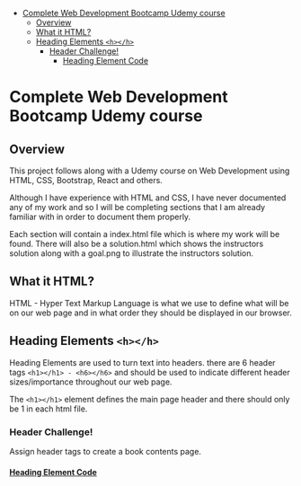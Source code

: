 - [Complete Web Development Bootcamp Udemy course](#complete-web-development-bootcamp-udemy-course)
  - [Overview](#overview)
  - [What it HTML?](#what-it-html)
  - [Heading Elements `<h></h>`](#heading-elements-hh)
    - [Header Challenge!](#header-challenge)
      - [Heading Element Code](#heading-element-code)


# Complete Web Development Bootcamp Udemy course

## Overview

This project follows along with a Udemy course on Web Development using HTML, CSS, Bootstrap, React and others.

Although I have experience with HTML and CSS, I have never documented any of my work and so I will be completing sections that I am already familiar with in order to document them properly.

Each section will contain a index.html file which is where my work will be found. There will also be a solution.html which shows the instructors solution along with a goal.png to illustrate the instructors solution.

## What it HTML?

HTML - Hyper Text Markup Language is what we use to define what will be on our web page and in what order they should be displayed in our browser.


## Heading Elements `<h></h>`

Heading Elements are used to turn text into headers. there are 6 header tags `<h1></h1> - <h6></h6>` and should be used to indicate different header sizes/importance throughout our web page. 

The `<h1></h1>` element defines the main page header and there should only be 1 in each html file.

### Header Challenge!
Assign header tags to create a book contents page.
#### [Heading Element Code](<Heading Element>)

